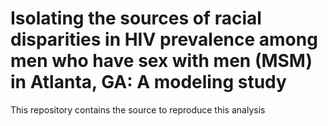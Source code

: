 # Isolating the sources of racial disparities in HIV prevalence among men who have sex with men (MSM) in Atlanta, GA: A modeling study

This repository contains the source to reproduce this analysis
